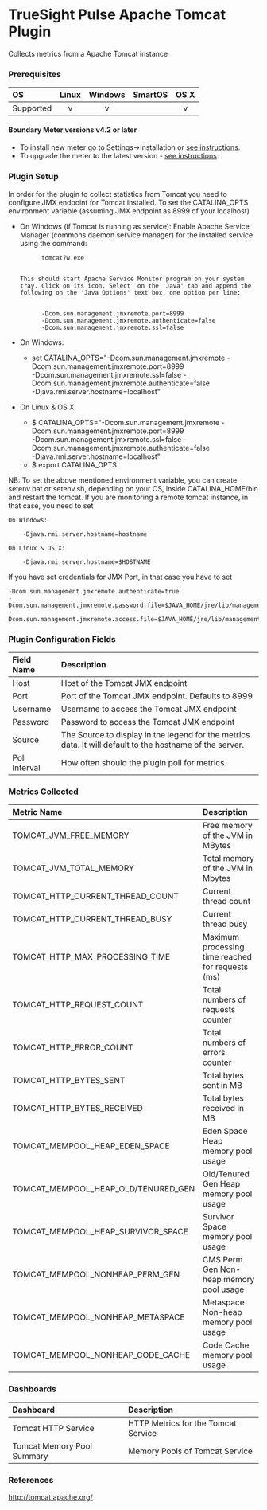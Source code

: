 # TrueSight Pulse Apache Tomcat Plugin 

Collects metrics from a Apache Tomcat instance

### Prerequisites

|     OS    | Linux | Windows | SmartOS | OS X |
|:----------|:-----:|:-------:|:-------:|:----:|
| Supported |   v   |    v    |         |  v   |



#### Boundary Meter versions v4.2 or later

- To install new meter go to Settings->Installation or [see instructions](https://help.boundary.com/hc/en-us/sections/200634331-Installation).
- To upgrade the meter to the latest version - [see instructions](https://help.boundary.com/hc/en-us/articles/201573102-Upgrading-the-Boundary-Meter).

### Plugin Setup

In order for the plugin to collect statistics from Tomcat you need to configure JMX endpoint for Tomcat installed. To set the CATALINA_OPTS environment variable (assuming JMX endpoint as  8999 of your localhost)

- On Windows (if Tomcat is running as service):
         Enable Apache Service Manager (commons daemon service manager) for the installed service using the  command:
	
		    tomcat7w.exe


	  This should start Apache Service Monitor program on your system tray. Click on its icon. Select  on the 'Java' tab and append the following on the 'Java Options' text box, one option per line:


		    -Dcom.sun.management.jmxremote.port=8999
		    -Dcom.sun.management.jmxremote.authenticate=false
		    -Dcom.sun.management.jmxremote.ssl=false

- On Windows:
 	- set CATALINA_OPTS="-Dcom.sun.management.jmxremote -Dcom.sun.management.jmxremote.port=8999  
 	-Dcom.sun.management.jmxremote.ssl=false -Dcom.sun.management.jmxremote.authenticate=false  
	-Djava.rmi.server.hostname=localhost"
 	
- On Linux & OS X:
	- $ CATALINA_OPTS="-Dcom.sun.management.jmxremote -Dcom.sun.management.jmxremote.port=8999  
	-Dcom.sun.management.jmxremote.ssl=false -Dcom.sun.management.jmxremote.authenticate=false  
	-Djava.rmi.server.hostname=localhost"
	- $ export CATALINA_OPTS 

	
NB: To set the above mentioned environment variable, you can create setenv.bat or setenv.sh, depending on your OS, inside CATALINA_HOME/bin and restart the tomcat. If you are monitoring a remote tomcat instance, in that case, you need to set 

	On Windows:
	 
		-Djava.rmi.server.hostname=hostname

	On Linux & OS X:
	
		-Djava.rmi.server.hostname=$HOSTNAME

	
If you have set credentials for JMX Port, in that case you have to set

	-Dcom.sun.management.jmxremote.authenticate=true
	-Dcom.sun.management.jmxremote.password.file=$JAVA_HOME/jre/lib/management/jmxremote.password
	-Dcom.sun.management.jmxremote.access.file=$JAVA_HOME/jre/lib/management/jmxremote.access

### Plugin Configuration Fields

|Field Name    | Description                                                                                              |
|:-------------|:---------------------------------------------------------------------------------------------------------|
| Host          | Host of the Tomcat JMX endpoint                |
| Port          | Port of the Tomcat JMX endpoint. Defaults to 8999         |
| Username      | Username to access the Tomcat JMX endpoint |
| Password      | Password to access the Tomcat JMX endpoint |
| Source        | The Source to display in the legend for the metrics data.  It will default to the hostname of the server.|
| Poll Interval | How often should the plugin poll for metrics. |

### Metrics Collected

| Metric Name | Description |
|:------------|:------------|
|TOMCAT_JVM_FREE_MEMORY | Free memory of the JVM in MBytes|
|TOMCAT_JVM_TOTAL_MEMORY | Total memory of the JVM in Mbytes|
|TOMCAT_HTTP_CURRENT_THREAD_COUNT | Current thread count|
|TOMCAT_HTTP_CURRENT_THREAD_BUSY | Current thread busy|
|TOMCAT_HTTP_MAX_PROCESSING_TIME| Maximum processing time reached for requests (ms)|
|TOMCAT_HTTP_REQUEST_COUNT| Total numbers of requests counter|
|TOMCAT_HTTP_ERROR_COUNT| Total numbers of errors counter|
|TOMCAT_HTTP_BYTES_SENT| Total bytes sent in MB|
|TOMCAT_HTTP_BYTES_RECEIVED| Total bytes received in MB|
|TOMCAT_MEMPOOL_HEAP_EDEN_SPACE| Eden Space Heap memory pool usage |
|TOMCAT_MEMPOOL_HEAP_OLD/TENURED_GEN| Old/Tenured Gen Heap memory pool usage|
|TOMCAT_MEMPOOL_HEAP_SURVIVOR_SPACE| Survivor Space memory pool usage|
|TOMCAT_MEMPOOL_NONHEAP_PERM_GEN| CMS Perm Gen Non-heap memory pool usage|
|TOMCAT_MEMPOOL_NONHEAP_METASPACE| Metaspace Non-heap memory pool usage|
|TOMCAT_MEMPOOL_NONHEAP_CODE_CACHE| Code Cache memory pool usage|

### Dashboards

|Dashboard|Description                                     |
|:--------|:-----------------------------------------------|
| Tomcat HTTP Service | HTTP Metrics for the Tomcat Service |
| Tomcat Memory Pool Summary | Memory Pools of Tomcat Service |

### References

http://tomcat.apache.org/

